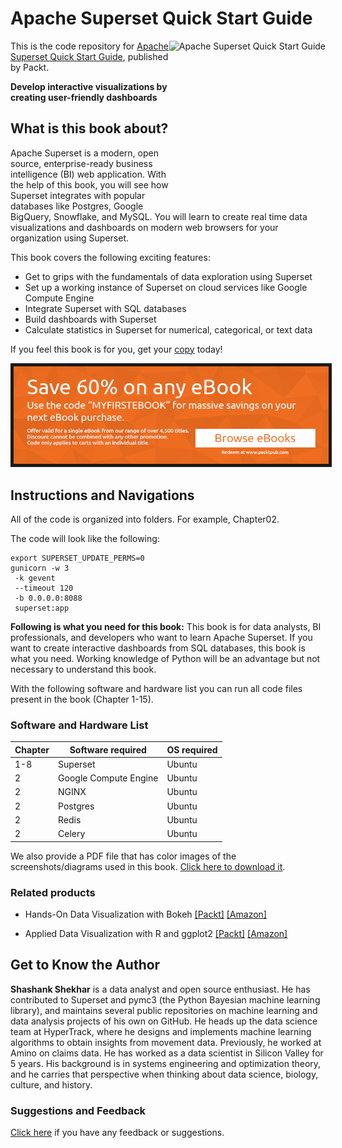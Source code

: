 # Apache Superset Quick Start Guide

<a href="https://www.packtpub.com/big-data-and-business-intelligence/apache-superset-quick-start-guide?utm_source=github&utm_medium=repository&utm_campaign=9781788992244"><img src="https://dz13w8afd47il.cloudfront.net/sites/default/files/imagecache/ppv4_main_book_cover/B10300_0.png" alt="Apache Superset Quick Start Guide" height="256px" align="right"></a>

This is the code repository for [Apache Superset Quick Start Guide](https://www.packtpub.com/big-data-and-business-intelligence/apache-superset-quick-start-guide?utm_source=github&utm_medium=repository&utm_campaign=9781788992244), published by Packt.


**Develop interactive visualizations by creating user-friendly dashboards**

## What is this book about?
Apache Superset is a modern, open source, enterprise-ready business intelligence (BI) web application. With the help of this book, you will see how Superset integrates with popular databases like Postgres, Google BigQuery, Snowflake, and MySQL. You will learn to create real time data visualizations and dashboards on modern web browsers for your organization using Superset.

This book covers the following exciting features: 
* Get to grips with the fundamentals of data exploration using Superset
* Set up a working instance of Superset on cloud services like Google Compute Engine
* Integrate Superset with SQL databases
* Build dashboards with Superset
* Calculate statistics in Superset for numerical, categorical, or text data

If you feel this book is for you, get your [copy](https://www.amazon.com/dp/1788992245) today!

<a href="https://www.packtpub.com/?utm_source=github&utm_medium=banner&utm_campaign=GitHubBanner"><img src="https://raw.githubusercontent.com/PacktPublishing/GitHub/master/GitHub.png" 
alt="https://www.packtpub.com/" border="5" /></a>


## Instructions and Navigations
All of the code is organized into folders. For example, Chapter02.

The code will look like the following:
```
export SUPERSET_UPDATE_PERMS=0 
gunicorn -w 3 
 -k gevent 
 --timeout 120 
 -b 0.0.0.0:8088 
 superset:app
```

**Following is what you need for this book:**
This book is for data analysts, BI professionals, and developers who want to learn Apache Superset. If you want to create interactive dashboards from SQL databases, this book is what you need. Working knowledge of Python will be an advantage but not necessary to understand this book.

With the following software and hardware list you can run all code files present in the book (Chapter 1-15).

### Software and Hardware List

| Chapter  | Software required                   | OS required |                      
| -------- | ------------------------------------| ------------|
| 1-8      | Superset                            | Ubuntu      |                       
| 2        | Google Compute Engine               | Ubuntu      |
| 2        | NGINX                               | Ubuntu      |
| 2        | Postgres                            | Ubuntu      |
| 2        |Redis                                | Ubuntu      |
| 2        | Celery                              | Ubuntu      |



We also provide a PDF file that has color images of the screenshots/diagrams used in this book. [Click here to download it]( https://www.packtpub.com/sites/default/files/downloads/9781788992244_ColorImages.pdf).


### Related products <Other books you may enjoy>
* Hands-On Data Visualization with Bokeh [[Packt]](https://www.packtpub.com/big-data-and-business-intelligence/hands-data-visualization-bokeh?utm_source=github&utm_medium=repository&utm_campaign=9781789135404) [[Amazon]](https://www.amazon.com/dp/1789135400)

* Applied Data Visualization with R and ggplot2 [[Packt]](https://www.packtpub.com/big-data-and-business-intelligence/applied-data-visualization-r-and-ggplot2?utm_source=github&utm_medium=repository&utm_campaign=9781789612158) [[Amazon]](https://www.amazon.com/dp/1789612152)

## Get to Know the Author
**Shashank Shekhar** is a data analyst and open source enthusiast. He has contributed to Superset and pymc3 (the Python Bayesian machine learning library), and maintains several public repositories on machine learning and data analysis projects of his own on GitHub. He heads up the data science team at HyperTrack, where he designs and implements machine learning algorithms to obtain insights from movement data. Previously, he worked at Amino on claims data. He has worked as a data scientist in Silicon Valley for 5 years. His background is in systems engineering and optimization theory, and he carries that perspective when thinking about data science, biology, culture, and history.



### Suggestions and Feedback
[Click here](https://docs.google.com/forms/d/e/1FAIpQLSdy7dATC6QmEL81FIUuymZ0Wy9vH1jHkvpY57OiMeKGqib_Ow/viewform) if you have any feedback or suggestions.
